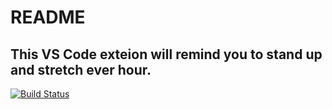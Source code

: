 # README
## This VS Code exteion will remind you to stand up and stretch ever hour.

[![Build Status](https://travis-ci.org/jpalioto/Stretch-VSCode.svg?branch=master)](https://travis-ci.org/jpalioto/Stretch-VSCode)